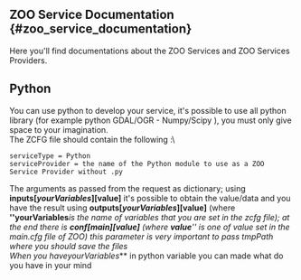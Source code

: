 ## ZOO Service Documentation {#zoo_service_documentation}

Here you\'ll find documentations about the ZOO Services and ZOO Services
Providers.

## Python

You can use python to develop your service, it\'s possible to use all
python library (for example python GDAL/OGR - Numpy/Scipy ), you must
only give space to your imagination.\
The ZCFG file should contain the following :\

    serviceType = Python
    serviceProvider = the name of the Python module to use as a ZOO Service Provider without .py

The arguments as passed from the request as dictionary; using
**inputs\[*yourVariables*\]\[value\]** it\'s possible to obtain the
value/data and you have the result using
**outputs\[*yourVariables*\]\[value\]** (where **\'\'yourVariables***is
the name of variables that you are set in the zcfg file); at the end
there is **conf\[main\]\[*value*\]** (where ***value**\'\' is one of
value set in the main.cfg file of ZOO) this parameter is very important
to pass tmpPath where you should save the files\
When you have***yourVariables*** in python variable you can made what do
you have in your mind

